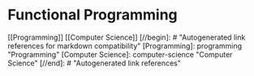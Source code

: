 # Functional Programming

[[Programming]] [[Computer Science]]
[//begin]: # "Autogenerated link references for markdown compatibility"
[Programming]: programming "Programming"
[Computer Science]: computer-science "Computer Science"
[//end]: # "Autogenerated link references"